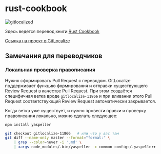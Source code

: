 # rust-cookbook

[![gitlocalized ](https://gitlocalize.com/repo/3439/ru/badge.svg)](https://gitlocalize.com/repo/3439/ru?utm_source=badge)

Здесь ведётся перевод книги [Rust Cookbook](https://rust-lang-nursery.github.io/rust-cookbook/)

[Ссылка на проект в GitLocalize](https://gitlocalize.com/repo/3439/ru/rust-cookbook/)

## Замечания для переводчиков

### Локальная проверка правописания

Нужно сформировать Pull Request с переводом. GitLocalize поддерживает функцию формирования
и отправки существующего Review Request в качестве Pull Request. При этом создаётся специфичная
ветка вроде `gitlocalize-11866` и при вливании этого Pull Request соответствующий Review Request
автоматически закрывается.

Когда ветка уже существует, и нужно провести правки и проверку правописания локально, 
можно сделать следующее:
```bash
npm install yaspeller

git checkout gitlocalize-11866   # или что у вас там
git diff --name-only master --format="format:" \
    | grep --color=never -i '.md' \
    | xargs node_modules/.bin/yaspeller -c common-configs/.yaspellerr
```

